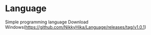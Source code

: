# Language
Simple programming language
Download
Windows(https://github.com/NikkyHika/Language/releases/tag/v1.0.1)
